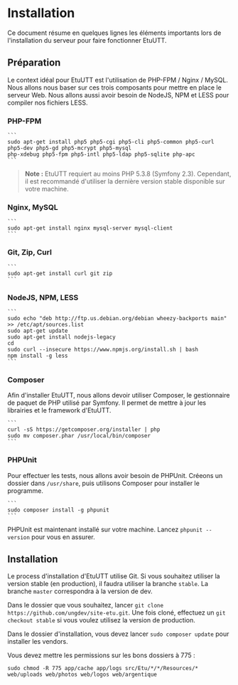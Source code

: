 Installation
============

Ce document résume en quelques lignes les éléments importants lors de l'installation du serveur pour
faire fonctionner EtuUTT.

## Préparation

Le context idéal pour EtuUTT est l'utilisation de PHP-FPM / Nginx / MySQL. Nous allons nous baser sur
ces trois composants pour mettre en place le serveur Web.
Nous allons aussi avoir besoin de NodeJS, NPM et LESS pour compiler nos fichiers LESS.

### PHP-FPM

    ```
    sudo apt-get install php5 php5-cgi php5-cli php5-common php5-curl php5-dev php5-gd php5-mcrypt php5-mysql
    php-xdebug php5-fpm php5-intl php5-ldap php5-sqlite php-apc
    ```

> **Note :** EtuUTT requiert au moins PHP 5.3.8 (Symfony 2.3). Cependant, il est recommandé d'utiliser la
> dernière version stable disponible sur votre machine.

### Nginx, MySQL

    ```
    sudo apt-get install nginx mysql-server mysql-client
    ```

### Git, Zip, Curl

    ```
    sudo apt-get install curl git zip
    ```

### NodeJS, NPM, LESS

    ```
    sudo echo "deb http://ftp.us.debian.org/debian wheezy-backports main" >> /etc/apt/sources.list
    sudo apt-get update
    sudo apt-get install nodejs-legacy
    cd
    sudo curl --insecure https://www.npmjs.org/install.sh | bash
    npm install -g less
    ```

### Composer

Afin d'installer EtuUTT, nous allons devoir utiliser Composer, le gestionnaire de paquet de PHP utilisé par Symfony.
Il permet de mettre à jour les librairies et le framework d'EtuUTT.

    ```
    curl -sS https://getcomposer.org/installer | php
    sudo mv composer.phar /usr/local/bin/composer
    ```

### PHPUnit

Pour effectuer les tests, nous allons avoir besoin de PHPUnit. Créeons un dossier dans `/usr/share`, puis utilisons
Composer pour installer le programme.

    ```
    sudo composer install -g phpunit
    ```

PHPUnit est maintenant installé sur votre machine. Lancez `phpunit --version` pour vous en assurer.

## Installation

Le process d'installation d'EtuUTT utilise Git. Si vous souhaitez utiliser la version stable (en production), il faudra
utiliser la branche `stable`. La branche `master` correspondra à la version de dev.

Dans le dossier que vous souhaitez, lancer `git clone https://github.com/ungdev/site-etu.git`.
Une fois cloné, effectuez un `git checkout stable` si vous voulez utilisez la version de production.

Dans le dossier d'installation, vous devez lancer `sudo composer update` pour installer les vendors.

Vous devez mettre les permissions sur les bons dossiers à 775 :

`sudo chmod -R 775 app/cache app/logs src/Etu/*/*/Resources/* web/uploads web/photos web/logos web/argentique`